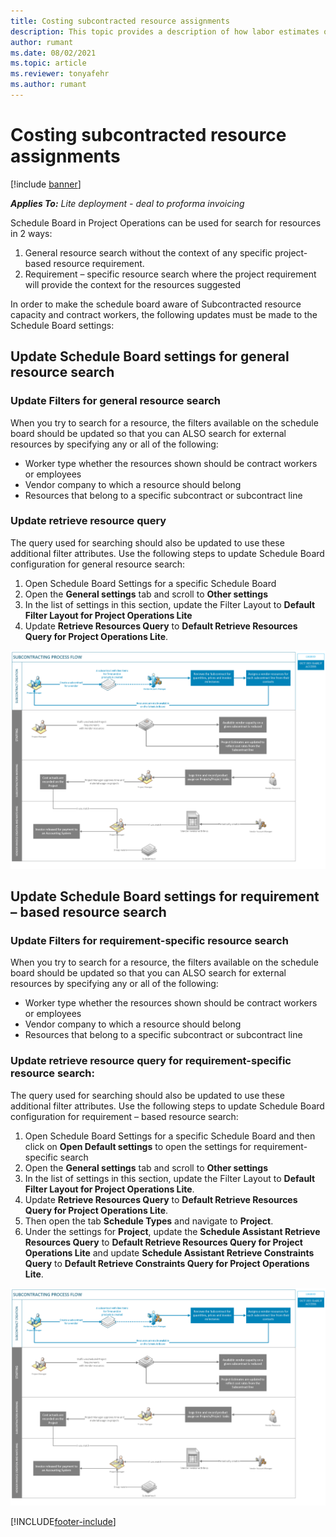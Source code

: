 ```yaml
---
title: Costing subcontracted resource assignments 
description: This topic provides a description of how labor estimates or task assignments of subcontracted resources are costed in Project Operations.
author: rumant
ms.date: 08/02/2021
ms.topic: article
ms.reviewer: tonyafehr 
ms.author: rumant
---
```


# Costing subcontracted resource assignments 

[!include [banner](../../includes/dataverse-preview.md)]

_**Applies To:** Lite deployment - deal to proforma invoicing_

Schedule Board in Project Operations can be used for search for resources in 2 ways:

1. General resource search without the context of any specific project-based resource requirement.
2. Requirement – specific resource search where the project requirement will provide the context for the resources suggested

In order to make the schedule board aware of Subcontracted resource capacity and contract workers, the following updates must be made to the Schedule Board settings:

## Update Schedule Board settings for general resource search
### Update Filters for general resource search
When you try to search for a resource, the filters available on the schedule board should be updated so that you can ALSO search for external resources by specifying any or all of the following:
  - Worker type whether the resources shown should be contract workers or employees
  - Vendor company to which a resource should belong
  - Resources that belong to a specific subcontract or subcontract line
    
### Update retrieve resource query
The query used for searching should also be updated to use these additional filter attributes. Use the following steps to update Schedule Board configuration for general resource search:  
1. Open Schedule Board Settings for a specific Schedule Board
2. Open the **General settings** tab and scroll to **Other settings**
3. In the list of settings in this section, update the Filter Layout to **Default Filter Layout for Project Operations Lite**
4. Update **Retrieve Resources Query** to **Default Retrieve Resources Query for Project Operations Lite**.

![Update Schedule Board settings for general resource search](../media/SubcontractingEAFlow.png)  


## Update Schedule Board settings for requirement – based resource search
### Update Filters for requirement-specific resource search 
When you try to search for a resource, the filters available on the schedule board should be updated so that you can ALSO search for external resources by specifying any or all of the following:
 - Worker type whether the resources shown should be contract workers or employees
 - Vendor company to which a resource should belong
 - Resources that belong to a specific subcontract or subcontract line

### Update retrieve resource query for requirement-specific resource search: 
The query used for searching should also be updated to use these additional filter attributes. Use the following steps to update Schedule Board configuration for requirement – based resource search:

1. Open Schedule Board Settings for a specific Schedule Board and then click on **Open Default settings** to open the settings for requirement-specific search
2. Open the **General settings** tab and scroll to **Other settings**
3. In the list of settings in this section, update the Filter Layout to **Default Filter Layout for Project Operations Lite**.
4. Update **Retrieve Resources Query** to **Default Retrieve Resources Query for Project Operations Lite**.
5. Then open the tab **Schedule Types** and navigate to **Project**.
6. Under the settings for **Project**, update the **Schedule Assistant Retrieve Resources Query** to **Default Retrieve Resources Query for Project Operations Lite** and update **Schedule Assistant Retrieve Constraints Query** to **Default Retrieve Constraints Query for Project Operations Lite**.

![Update Schedule Board settings for requirement – based resource search](../media/SubcontractingEAFlow.png)  


[!INCLUDE[footer-include](../../includes/footer-banner.md)]
